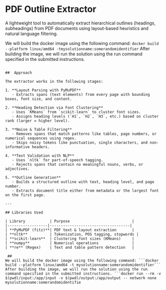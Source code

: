 #  PDF Outline Extractor

A lightweight tool to automatically extract hierarchical outlines (headings, subheadings) from PDF documents using layout-based heuristics and natural language filtering.


We will build the docker image using the following command:
```docker build --platform linux/amd64 -tmysolutionname:somerandomidentifier```
After building the image, we will run the solution using the run command
specified in the submitted instructions.
```docker run --rm -v $(pwd)/input:/app/input -v $(pwd)/output:/app/output --network none mysolutionname:somerandomidentifie

##  Approach

The extractor works in the following stages:

1. **Layout Parsing with PyMuPDF**
   - Extracts spans (text elements) from every page with bounding boxes, font size, and content.

2. **Heading Detection via Font Clustering**
   - Uses `KMeans` from `scikit-learn` to cluster font sizes.
   - Assigns heading levels (`H1`, `H2`, `H3`, etc.) based on cluster rank (larger = higher level).

3. **Noise & Table Filtering**
   - Removes spans that match patterns like tables, page numbers, or numerical sequences using regex.
   - Skips noisy tokens like punctuation, single characters, and non-informative headers.

4. **Text Validation with NLP**
   - Uses `nltk` for part-of-speech tagging.
   - Rejects spans that contain no meaningful nouns, verbs, or adjectives.

5. **Outline Generation**
   - Builds a structured outline with text, heading level, and page number.
   - Extracts document title either from metadata or the largest font on the first page.

---

## Libraries Used

| Library           | Purpose                            |
|------------------|------------------------------------|
| **PyMuPDF (fitz)**| PDF text & layout extraction       |
| **nltk**          | Tokenization, POS tagging, stopwords |
| **scikit-learn**  | Clustering font sizes (KMeans)     |
| **numpy**         | Numerical operations               |
| **re** (Regex)    | Text and table pattern detection   |

 ##
We will build the docker image using the following command: ```docker build --platform linux/amd64 -t mysolutionname:somerandomidentifier``` After building the image, we will run the solution using the run command specified in the submitted instructions. ```docker run --rm -v $(pwd)/input:/app/input -v $(pwd)/output:/app/output -- network none mysolutionname:somerandomidentifie  
